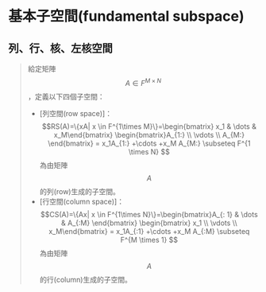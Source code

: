# 基本子空間\(fundamental subspace\)

## 列、行、核、左核空間

> 給定矩陣$$A \in F^{M \times N}$$，定義以下四個子空間：
>
> * \[列空間\(row space\)\]：$$RS(A)=\{xA| x \in F^{1\times M}\}=\begin{bmatrix} x_1 & \dots & x_M\end{bmatrix} \begin{bmatrix}A_{1:} \\ \vdots \\ A_{M:} \end{bmatrix} = x_1A_{1:} +\cdots +x_M A_{M:} \subseteq F^{1 \times N} $$為由矩陣$$A$$的列\(row\)生成的子空間。
> * \[行空間\(column space\)\]：$$CS(A)=\{Ax| x \in F^{1\times N}\}=\begin{bmatrix}A_{: 1} & \dots & A_{:M} \end{bmatrix} \begin{bmatrix} x_1 \\ \vdots \\ x_M\end{bmatrix} = x_1A_{:1} +\cdots +x_M A_{:M} \subseteq F^{M \times 1} $$為由矩陣$$A$$的行\(column\)生成的子空間。

